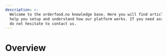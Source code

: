 ```yaml
---
description: >-
  Welcome to the orderfood.no knowledge base. Here you will find articles to
  help you setup and understand how our platform works. If you need assistance,
  do not hesitate to contact us.
---
```


# Overview

